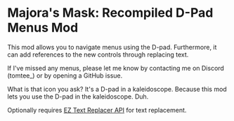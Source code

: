 # Majora's Mask: Recompiled D-Pad Menus Mod

This mod allows you to navigate menus using the D-pad. Furthermore, it can add references to the new controls through replacing text.

If I've missed any menus, please let me know by contacting me on Discord (tomtee_) or by opening a GitHub issue.

What is that icon you ask? It's a D-pad in a kaleidoscope. Because this mod lets you use the D-pad in the kaleidoscope. Duh.

Optionally requires [EZ Text Replacer API](https://thunderstore.io/c/zelda-64-recompiled/p/LT_Schmiddy/EZ_Text_Replacer_API/) for text replacement.
